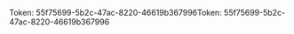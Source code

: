<span data-ttu-id="af80c-101">Token: 55f75699-5b2c-47ac-8220-46619b367996</span><span class="sxs-lookup"><span data-stu-id="af80c-101">Token: 55f75699-5b2c-47ac-8220-46619b367996</span></span>